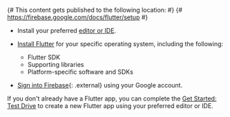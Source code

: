 {# This content gets published to the following location: #}
{#   https://firebase.google.com/docs/flutter/setup       #}

* Install your preferred [editor or IDE](//docs.flutter.dev/get-started/editor/).

* [Install Flutter](//docs.flutter.dev/get-started/install/) for your specific
  operating system, including the following:

    * Flutter SDK
    * Supporting libraries
    * Platform-specific software and SDKs

* [Sign into Firebase]({{name_appmanagerURL}}){: .external} using your Google
  account.

If you don't already have a Flutter app, you can complete the [Get
Started: Test Drive](//docs.flutter.dev/get-started/test-drive?tab=vscode) to
create a new Flutter app using your preferred editor or IDE.

